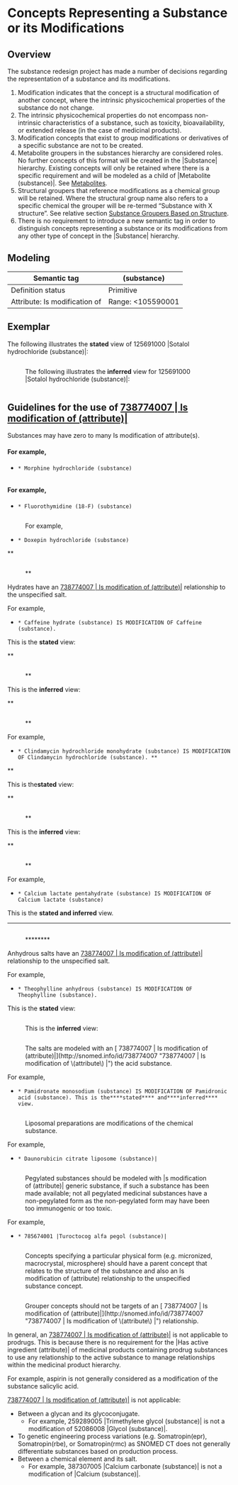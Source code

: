 # Concepts Representing a Substance or its Modifications

## Overview

The substance redesign project has made a number of decisions regarding the representation of a substance and its modifications.

  1. Modification indicates that the concept is a structural modification of another concept, where the intrinsic physicochemical properties of the substance do not change.
  2. The intrinsic physicochemical properties do not encompass non-intrinsic characteristics of a substance, such as toxicity, bioavailability, or extended release (in the case of medicinal products).
  3. Modification concepts that exist to group modifications or derivatives of a specific substance are not to be created.
  4. Metabolite groupers in the substances hierarchy are considered roles. No further concepts of this format will be created in the |Substance| hierarchy. Existing concepts will only be retained where there is a specific requirement and will be modeled as a child of |Metabolite (substance)|. See [Metabolites](https://confluence.ihtsdotools.org/display/WIPEG/Metabolites).
  5. Structural groupers that reference modifications as a chemical group will be retained. Where the structural group name also refers to a specific chemical the grouper will be re-termed “Substance with X structure”. See relative section [Substance Groupers Based on Structure](https://confluence.ihtsdotools.org/display/WIPEG/Substance+Groupers+Based+on+Structure).
  6. There is no requirement to introduce a new semantic tag in order to distinguish concepts representing a substance or its modifications from any other type of concept in the |Substance| hierarchy.

## Modeling

Semantic tag| (substance)  
---|---  
Definition status| Primitive  
Attribute: Is modification of| Range: <105590001 |Substance (substance)|  
  
## Exemplar

The following illustrates the **stated** view of 125691000 |Sotalol hydrochloride (substance)|:

<figure><img src="images/225051477.png" alt="" title=""><figcaption><p>The following illustrates the <strong>inferred</strong> view for 125691000 |Sotalol hydrochloride (substance)|:</p></figcaption></figure>

  

<figure><img src="images/174691456.png" alt="" title=""></figure>

## Guidelines for the use of [ 738774007 | Is modification of (attribute)|](http://snomed.info/id/738774007 "738774007 | Is modification of \(attribute\) |")

Substances may have zero to many Is modification of attribute(s).

#### For example,

  *     * Morphine hydrochloride (substance)

<figure><img src="images/174691455.png" alt="" title=""></figure>

#### For example,

  *     * Fluorothymidine (18-F) (substance)

<figure><img src="images/174691474.png" alt="" title=""><figcaption><p>For example,</p></figcaption></figure>

  

  *     * Doxepin hydrochloride (substance)

**

<figure><img src="images/174691496.png" alt="" title=""><figcaption><p>**</p></figcaption></figure>

Hydrates have an [ 738774007 | Is modification of (attribute)|](http://snomed.info/id/738774007 "738774007 | Is modification of \(attribute\) |") relationship to the unspecified salt.

For example, 

  *     * Caffeine hydrate (substance) IS MODIFICATION OF Caffeine (substance). 

This is the **stated** view:

**

<figure><img src="images/174691490.png" alt="" title=""><figcaption><p>**</p></figcaption></figure>

This is the **inferred** view:

**

<figure><img src="images/174691495.png" alt="" title=""><figcaption><p>**</p></figcaption></figure>

For example, 

  *     * Clindamycin hydrochloride monohydrate (substance) IS MODIFICATION OF Clindamycin hydrochloride (substance). **  
**

This is the**stated** view:

**

<figure><img src="images/174691453.png" alt="" title=""><figcaption><p>**</p></figcaption></figure>

  

This is the **inferred** view:

**

<figure><img src="images/174691452.png" alt="" title=""><figcaption><p>**</p></figcaption></figure>

For example, 

  *     * Calcium lactate pentahydrate (substance) IS MODIFICATION OF Calcium lactate (substance)

This is the **stated and inferred** view.

********

<figure><img src="images/174691479.png" alt="" title=""><figcaption><p>********</p></figcaption></figure>

  

Anhydrous salts have an [ 738774007 | Is modification of (attribute)|](http://snomed.info/id/738774007 "738774007 | Is modification of \(attribute\) |") relationship to the unspecified salt.

For example,

  *     * Theophylline anhydrous (substance) IS MODIFICATION OF Theophylline (substance).

This is the **stated** view:

<figure><img src="images/174691451.png" alt="" title=""><figcaption><p>This is the <strong>inferred</strong> view:</p></figcaption></figure>

<figure><img src="images/174691450.png" alt="" title=""><figcaption><p>The salts are modeled with an [ 738774007 | Is modification of (attribute)|](http://snomed.info/id/738774007 "738774007 | Is modification of \(attribute\) |") the acid substance.</p></figcaption></figure>

For example,

  *     * Pamidronate monosodium (substance) IS MODIFICATION OF Pamidronic acid (substance). This is the****stated**** and****inferred**** view.

<figure><img src="images/174691484.png" alt="" title=""><figcaption><p>Liposomal preparations are modifications of the chemical substance.</p></figcaption></figure>

For example,

  *     * Daunorubicin citrate liposome (substance)|

<figure><img src="images/174691481.png" alt="" title=""><figcaption><p>Pegylated substances should be modeled with |s modification of (attribute)| generic substance, if such a substance has been made available; not all pegylated medicinal substances have a non-pegylated form as the non-pegylated form may have been too immunogenic or too toxic.</p></figcaption></figure>

  

For example, 

  *     * 785674001 |Turoctocog alfa pegol (substance)|

<figure><img src="images/174691449.png" alt="" title=""><figcaption><p>Concepts specifying a particular physical form (e.g. micronized, macrocrystal, microsphere) should have a parent concept that relates to the structure of the substance and also an Is modification of (attribute) relationship to the unspecified substance concept.</p></figcaption></figure>

<figure><img src="images/174691448.png" alt="" title=""><figcaption><p>Grouper concepts should not be targets of an [ 738774007 | Is modification of (attribute)|](http://snomed.info/id/738774007 "738774007 | Is modification of \(attribute\) |") relationship.</p></figcaption></figure>

In general, an [ 738774007 | Is modification of (attribute)|](http://snomed.info/id/738774007 "738774007 | Is modification of \(attribute\) |") is not applicable to prodrugs. This is because there is no requirement for the |Has active ingredient (attribute)| of medicinal products containing prodrug substances to use any relationship to the active substance to manage relationships within the medicinal product hierarchy. 

For example, aspirin is not generally considered as a modification of the substance salicylic acid.

[ 738774007 | Is modification of (attribute)|](http://snomed.info/id/738774007 "738774007 | Is modification of \(attribute\) |") is not applicable:

  * Between a glycan and its glycoconjugate.
    * For example, 259289005 |Trimethylene glycol (substance)| is not a modification of 52086008 |Glycol (substance)|.
  * To genetic engineering process variations (e.g. Somatropin(epr), Somatropin(rbe), or Somatropin(rmc) as SNOMED CT does not generally differentiate substances based on production process.
  * Between a chemical element and its salt. 
    * For example, 387307005 |Calcium carbonate (substance)| is not a modification of |Calcium (substance)|.

  

